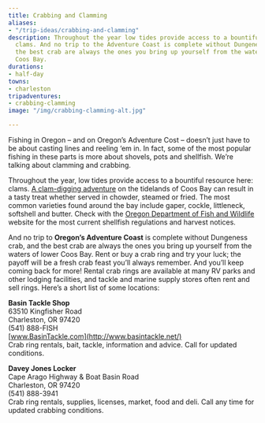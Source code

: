 ```yaml
---
title: Crabbing and Clamming
aliases:
- "/trip-ideas/crabbing-and-clamming"
description: Throughout the year low tides provide access to a bountiful resource;
  clams. And no trip to the Adventure Coast is complete without Dungeness crab, and
  the best crab are always the ones you bring up yourself from the waters of lower
  Coos Bay.
durations:
- half-day
towns:
- charleston
tripadventures:
- crabbing-clamming
image: "/img/crabbing-clamming-alt.jpg"

---
```

Fishing in Oregon – and on Oregon’s Adventure Cost – doesn’t just have to be about casting lines and reeling ‘em in. In fact, some of the most popular fishing in these parts is more about shovels, pots and shellfish. We’re talking about clamming and crabbing.

Throughout the year, low tides provide access to a bountiful resource here: clams. [A clam-digging adventure](https://www.oregonsadventurecoast.com/clamming/) on the tidelands of Coos Bay can result in a tasty treat whether served in chowder, steamed or fried. The most common varieties found around the bay include gaper, cockle, littleneck, softshell and butter. Check with the [Oregon Department of Fish and Wildlife](https://myodfw.com/articles/oregon-shellfish-regulations) website for the most current shellfish regulations and harvest notices.

And no trip to **Oregon’s Adventure Coast** is complete without Dungeness crab, and the best crab are always the ones you bring up yourself from the waters of lower Coos Bay. Rent or buy a crab ring and try your luck; the payoff will be a fresh crab feast you’ll always remember. And you’ll keep coming back for more! Rental crab rings are available at many RV parks and other lodging facilities, and tackle and marine supply stores often rent and sell rings. Here’s a short list of some locations:

**Basin Tackle Shop**  
63510 Kingfisher Road  
Charleston, OR 97420  
(541) 888-FISH  
[www.BasinTackle.com](http://www.basintackle.net/)  
Crab ring rentals, bait, tackle, information and advice. Call for updated conditions.

**Davey Jones Locker**  
Cape Arago Highway & Boat Basin Road  
Charleston, OR 97420  
(541) 888-3941  
Crab ring rentals, supplies, licenses, market, food and deli. Call any time for updated crabbing conditions.